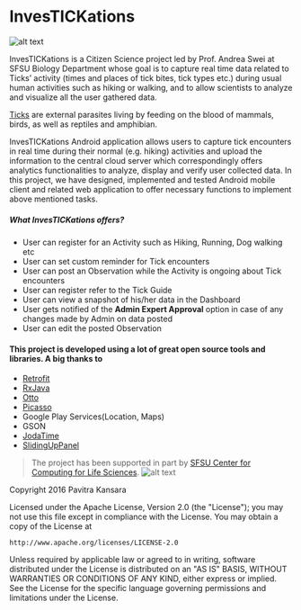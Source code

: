 # InvesTICKations

![alt text](http://i.imgur.com/JGMPZwe.png "InvesTICKations logo")

InvesTICKations is a Citizen Science project led by Prof. Andrea Swei at SFSU Biology Department whose goal is to capture real time data related to Ticks’ activity (times and places of tick bites, tick types etc.) during usual human activities such as hiking or walking, and to allow scientists to analyze and visualize all the user gathered data.

[Ticks](https://en.wikipedia.org/wiki/Tick) are external parasites living by feeding on the blood of mammals, birds, as well as reptiles and amphibian.

InvesTICKations Android application allows users to capture tick encounters in real time during their normal (e.g. hiking) activities and upload the information to the central cloud server which correspondingly offers analytics functionalities to analyze, display and verify user collected data. In this project, we have designed, implemented and tested Android mobile client and related web application to offer necessary functions to implement above mentioned tasks.


##### What InvesTICKations offers?
- User can register for an Activity such as Hiking, Running, Dog walking etc 
- User can set custom reminder for Tick encounters
- User can post an Observation while the Activity is ongoing about Tick encounters
- User can register refer to the Tick Guide
- User can view a snapshot of his/her data in the Dashboard
- User gets notified of the __Admin Expert Approval__ option in case of any changes made by Admin on data posted
- User can edit the posted Observation

    

#### This project is developed using a lot of great open source tools and libraries. A big thanks to
- [Retrofit](http://square.github.io/retrofit/)
- [RxJava](https://github.com/ReactiveX/RxJava)
- [Otto](http://square.github.io/otto/)
- [Picasso](http://square.github.io/picasso/)
- Google Play Services(Location, Maps)
- GSON
- [JodaTime](https://github.com/dlew/joda-time-android)
- [SlidingUpPanel](https://github.com/umano/AndroidSlidingUpPanel)

> The project has been supported in part by [SFSU Center for Computing for Life Sciences](http://cs.sfsu.edu/ccls/).
![alt text](http://i.imgur.com/2wcBlEh.png "SFSU logo")

Copyright 2016 Pavitra Kansara

Licensed under the Apache License, Version 2.0 (the "License");
you may not use this file except in compliance with the License.
You may obtain a copy of the License at

    http://www.apache.org/licenses/LICENSE-2.0

Unless required by applicable law or agreed to in writing, software
distributed under the License is distributed on an "AS IS" BASIS,
WITHOUT WARRANTIES OR CONDITIONS OF ANY KIND, either express or implied.
See the License for the specific language governing permissions and
limitations under the License.